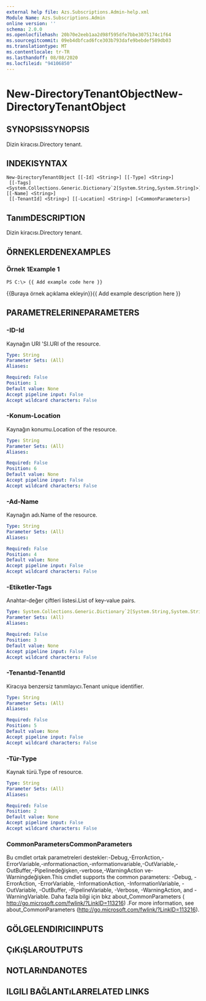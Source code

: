 ```yaml
---
external help file: Azs.Subscriptions.Admin-help.xml
Module Name: Azs.Subscriptions.Admin
online version: ''
schema: 2.0.0
ms.openlocfilehash: 20b70e2eeb1aa2d98f595dfe7bbe3075174c1f64
ms.sourcegitcommit: 09eb4dbfcad6fce303b793dafe9bebdef589db03
ms.translationtype: MT
ms.contentlocale: tr-TR
ms.lasthandoff: 08/08/2020
ms.locfileid: "94106850"
---
```

# <span data-ttu-id="28917-101">New-DirectoryTenantObject</span><span class="sxs-lookup"><span data-stu-id="28917-101">New-DirectoryTenantObject</span></span>

## <span data-ttu-id="28917-102">SYNOPSIS</span><span class="sxs-lookup"><span data-stu-id="28917-102">SYNOPSIS</span></span>
<span data-ttu-id="28917-103">Dizin kiracısı.</span><span class="sxs-lookup"><span data-stu-id="28917-103">Directory tenant.</span></span>

## <span data-ttu-id="28917-104">INDEKI</span><span class="sxs-lookup"><span data-stu-id="28917-104">SYNTAX</span></span>

```
New-DirectoryTenantObject [[-Id] <String>] [[-Type] <String>]
 [[-Tags] <System.Collections.Generic.Dictionary`2[System.String,System.String]>] [[-Name] <String>]
 [[-TenantId] <String>] [[-Location] <String>] [<CommonParameters>]
```

## <span data-ttu-id="28917-105">Tanım</span><span class="sxs-lookup"><span data-stu-id="28917-105">DESCRIPTION</span></span>
<span data-ttu-id="28917-106">Dizin kiracısı.</span><span class="sxs-lookup"><span data-stu-id="28917-106">Directory tenant.</span></span>

## <span data-ttu-id="28917-107">ÖRNEKLERDEN</span><span class="sxs-lookup"><span data-stu-id="28917-107">EXAMPLES</span></span>

### <span data-ttu-id="28917-108">Örnek 1</span><span class="sxs-lookup"><span data-stu-id="28917-108">Example 1</span></span>
```
PS C:\> {{ Add example code here }}
```

<span data-ttu-id="28917-109">{{Buraya örnek açıklama ekleyin}}</span><span class="sxs-lookup"><span data-stu-id="28917-109">{{ Add example description here }}</span></span>

## <span data-ttu-id="28917-110">PARAMETRELERINE</span><span class="sxs-lookup"><span data-stu-id="28917-110">PARAMETERS</span></span>

### <span data-ttu-id="28917-111">-ID</span><span class="sxs-lookup"><span data-stu-id="28917-111">-Id</span></span>
<span data-ttu-id="28917-112">Kaynağın URI 'SI.</span><span class="sxs-lookup"><span data-stu-id="28917-112">URI of the resource.</span></span>

```yaml
Type: String
Parameter Sets: (All)
Aliases: 

Required: False
Position: 1
Default value: None
Accept pipeline input: False
Accept wildcard characters: False
```

### <span data-ttu-id="28917-113">-Konum</span><span class="sxs-lookup"><span data-stu-id="28917-113">-Location</span></span>
<span data-ttu-id="28917-114">Kaynağın konumu.</span><span class="sxs-lookup"><span data-stu-id="28917-114">Location of the resource.</span></span>

```yaml
Type: String
Parameter Sets: (All)
Aliases: 

Required: False
Position: 6
Default value: None
Accept pipeline input: False
Accept wildcard characters: False
```

### <span data-ttu-id="28917-115">-Ad</span><span class="sxs-lookup"><span data-stu-id="28917-115">-Name</span></span>
<span data-ttu-id="28917-116">Kaynağın adı.</span><span class="sxs-lookup"><span data-stu-id="28917-116">Name of the resource.</span></span>

```yaml
Type: String
Parameter Sets: (All)
Aliases: 

Required: False
Position: 4
Default value: None
Accept pipeline input: False
Accept wildcard characters: False
```

### <span data-ttu-id="28917-117">-Etiketler</span><span class="sxs-lookup"><span data-stu-id="28917-117">-Tags</span></span>
<span data-ttu-id="28917-118">Anahtar-değer çiftleri listesi.</span><span class="sxs-lookup"><span data-stu-id="28917-118">List of key-value pairs.</span></span>

```yaml
Type: System.Collections.Generic.Dictionary`2[System.String,System.String]
Parameter Sets: (All)
Aliases: 

Required: False
Position: 3
Default value: None
Accept pipeline input: False
Accept wildcard characters: False
```

### <span data-ttu-id="28917-119">-Tenantıd</span><span class="sxs-lookup"><span data-stu-id="28917-119">-TenantId</span></span>
<span data-ttu-id="28917-120">Kiracıya benzersiz tanımlayıcı.</span><span class="sxs-lookup"><span data-stu-id="28917-120">Tenant unique identifier.</span></span>

```yaml
Type: String
Parameter Sets: (All)
Aliases: 

Required: False
Position: 5
Default value: None
Accept pipeline input: False
Accept wildcard characters: False
```

### <span data-ttu-id="28917-121">-Tür</span><span class="sxs-lookup"><span data-stu-id="28917-121">-Type</span></span>
<span data-ttu-id="28917-122">Kaynak türü.</span><span class="sxs-lookup"><span data-stu-id="28917-122">Type of resource.</span></span>

```yaml
Type: String
Parameter Sets: (All)
Aliases: 

Required: False
Position: 2
Default value: None
Accept pipeline input: False
Accept wildcard characters: False
```

### <span data-ttu-id="28917-123">CommonParameters</span><span class="sxs-lookup"><span data-stu-id="28917-123">CommonParameters</span></span>
<span data-ttu-id="28917-124">Bu cmdlet ortak parametreleri destekler:-Debug,-ErrorAction,-ErrorVariable,-ınformationaction,-ınformationvariable,-OutVariable,-OutBuffer,-Pipelinedeğişken,-verbose,-WarningAction ve-Warningdeğişken.</span><span class="sxs-lookup"><span data-stu-id="28917-124">This cmdlet supports the common parameters: -Debug, -ErrorAction, -ErrorVariable, -InformationAction, -InformationVariable, -OutVariable, -OutBuffer, -PipelineVariable, -Verbose, -WarningAction, and -WarningVariable.</span></span> <span data-ttu-id="28917-125">Daha fazla bilgi için bkz about_CommonParameters ( http://go.microsoft.com/fwlink/?LinkID=113216) .</span><span class="sxs-lookup"><span data-stu-id="28917-125">For more information, see about_CommonParameters (http://go.microsoft.com/fwlink/?LinkID=113216).</span></span>

## <span data-ttu-id="28917-126">GÖLGELENDIRICI</span><span class="sxs-lookup"><span data-stu-id="28917-126">INPUTS</span></span>

## <span data-ttu-id="28917-127">ÇıKıŞLAR</span><span class="sxs-lookup"><span data-stu-id="28917-127">OUTPUTS</span></span>

## <span data-ttu-id="28917-128">NOTLARıNDA</span><span class="sxs-lookup"><span data-stu-id="28917-128">NOTES</span></span>

## <span data-ttu-id="28917-129">ILGILI BAĞLANTıLAR</span><span class="sxs-lookup"><span data-stu-id="28917-129">RELATED LINKS</span></span>


